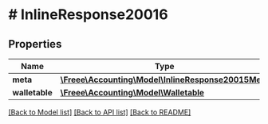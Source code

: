# # InlineResponse20016

## Properties

Name | Type | Description | Notes
------------ | ------------- | ------------- | -------------
**meta** | [**\Freee\Accounting\Model\InlineResponse20015Meta**](InlineResponse20015Meta.md) |  | [optional]
**walletable** | [**\Freee\Accounting\Model\Walletable**](Walletable.md) |  |

[[Back to Model list]](../../README.md#models) [[Back to API list]](../../README.md#endpoints) [[Back to README]](../../README.md)
